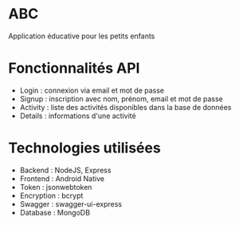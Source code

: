 # ABC
Application éducative pour les petits enfants

# Fonctionnalités API
- Login : connexion via email et mot de passe
- Signup : inscription avec nom, prénom, email et mot de passe
- Activity : liste des activités disponibles dans la base de données
- Details : informations d'une activité

# Technologies utilisées
- Backend : NodeJS, Express
- Frontend : Android Native
- Token : jsonwebtoken
- Encryption : bcrypt
- Swagger : swagger-ui-express
- Database : MongoDB
